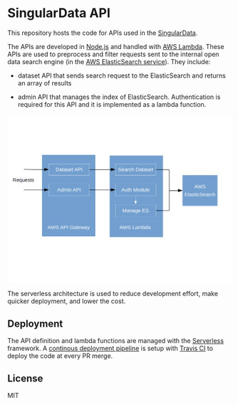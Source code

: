 # SingularData API

This repository hosts the code for APIs used in the [SingularData](https://singulardata.github.io/).

The APIs are developed in [Node.js](https://nodejs.org/en/) and handled with [AWS Lambda](https://aws.amazon.com/lambda/). These APIs are used to preprocess and filter requests sent to the internal open data search engine (in the [AWS ElasticSearch service](https://aws.amazon.com/elasticsearch-service/)). They include:

* dataset API that sends search request to the ElasticSearch and returns an array of results

* admin API that manages the index of ElasticSearch. Authentication is required for this API and it is implemented as a lambda function.

![system-design](./image/system-design.png)

The serverless architecture is used to reduce development effort, make quicker deployment, and lower the cost.

## Deployment

The API definition and lambda functions are managed with the [Serverless](https://github.com/serverless/serverless) framework. A [continous deployment pipeline](./travis.yml) is setup with [Travis CI](https://travis-ci.org) to deploy the code at every PR merge.

## License

MIT
